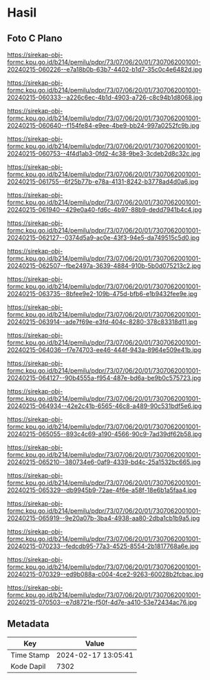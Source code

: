 # Hasil

## Foto C Plano

https://sirekap-obj-formc.kpu.go.id/b214/pemilu/pdpr/73/07/06/20/01/7307062001001-20240215-060226--e7a18b0b-63b7-4402-b1d7-35c0c4e6482d.jpg

https://sirekap-obj-formc.kpu.go.id/b214/pemilu/pdpr/73/07/06/20/01/7307062001001-20240215-060333--a226c6ec-4b1d-4903-a726-c8c94b1d8068.jpg

https://sirekap-obj-formc.kpu.go.id/b214/pemilu/pdpr/73/07/06/20/01/7307062001001-20240215-060640--f154fe84-e9ee-4be9-bb24-997a0252fc9b.jpg

https://sirekap-obj-formc.kpu.go.id/b214/pemilu/pdpr/73/07/06/20/01/7307062001001-20240215-060753--4f4d1ab3-0fd2-4c38-9be3-3cdeb2d8c32c.jpg

https://sirekap-obj-formc.kpu.go.id/b214/pemilu/pdpr/73/07/06/20/01/7307062001001-20240215-061755--6f25b77b-e78a-4131-8242-b3778ad4d0a6.jpg

https://sirekap-obj-formc.kpu.go.id/b214/pemilu/pdpr/73/07/06/20/01/7307062001001-20240215-061940--429e0a40-fd6c-4b97-88b9-dedd7941b4c4.jpg

https://sirekap-obj-formc.kpu.go.id/b214/pemilu/pdpr/73/07/06/20/01/7307062001001-20240215-062127--0374d5a9-ac0e-43f3-94e5-da749515c5d0.jpg

https://sirekap-obj-formc.kpu.go.id/b214/pemilu/pdpr/73/07/06/20/01/7307062001001-20240215-062507--fbe2497a-3639-4884-910b-5b0d075213c2.jpg

https://sirekap-obj-formc.kpu.go.id/b214/pemilu/pdpr/73/07/06/20/01/7307062001001-20240215-063735--8bfee9e2-109b-475d-bfb6-e1b9432fee9e.jpg

https://sirekap-obj-formc.kpu.go.id/b214/pemilu/pdpr/73/07/06/20/01/7307062001001-20240215-063914--ade7f69e-e3fd-404c-8280-378c83318d11.jpg

https://sirekap-obj-formc.kpu.go.id/b214/pemilu/pdpr/73/07/06/20/01/7307062001001-20240215-064036--f7e74703-ee46-444f-943a-8964e509e41b.jpg

https://sirekap-obj-formc.kpu.go.id/b214/pemilu/pdpr/73/07/06/20/01/7307062001001-20240215-064127--90b4555a-f954-487e-bd6a-be9b0c575723.jpg

https://sirekap-obj-formc.kpu.go.id/b214/pemilu/pdpr/73/07/06/20/01/7307062001001-20240215-064934--42e2c41b-6565-46c8-a489-90c531bdf5e6.jpg

https://sirekap-obj-formc.kpu.go.id/b214/pemilu/pdpr/73/07/06/20/01/7307062001001-20240215-065055--893c4c69-a190-4566-90c9-7ad39df62b58.jpg

https://sirekap-obj-formc.kpu.go.id/b214/pemilu/pdpr/73/07/06/20/01/7307062001001-20240215-065210--380734e6-0af9-4339-bd4c-25a1532bc665.jpg

https://sirekap-obj-formc.kpu.go.id/b214/pemilu/pdpr/73/07/06/20/01/7307062001001-20240215-065329--db9945b9-72ae-4f6e-a58f-18e6b1a5faa4.jpg

https://sirekap-obj-formc.kpu.go.id/b214/pemilu/pdpr/73/07/06/20/01/7307062001001-20240215-065919--9e20a07b-3ba4-4938-aa80-2dba1cb1b9a5.jpg

https://sirekap-obj-formc.kpu.go.id/b214/pemilu/pdpr/73/07/06/20/01/7307062001001-20240215-070233--fedcdb95-77a3-4525-8554-2b1817768a6e.jpg

https://sirekap-obj-formc.kpu.go.id/b214/pemilu/pdpr/73/07/06/20/01/7307062001001-20240215-070329--ed9b088a-c004-4ce2-9263-60028b2fcbac.jpg

https://sirekap-obj-formc.kpu.go.id/b214/pemilu/pdpr/73/07/06/20/01/7307062001001-20240215-070503--e7d8721e-f50f-4d7e-a410-53e72434ac76.jpg


## Metadata

| Key        | Value               |
| ---------- | ------------------- |
| Time Stamp | 2024-02-17 13:05:41 |
| Kode Dapil | 7302                |



